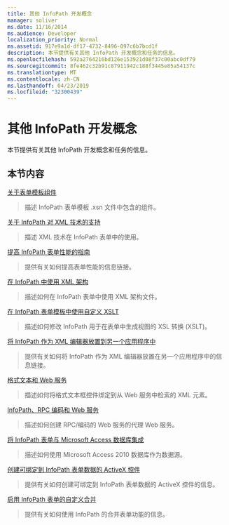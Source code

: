 ```yaml
---
title: 其他 InfoPath 开发概念
manager: soliver
ms.date: 11/16/2014
ms.audience: Developer
localization_priority: Normal
ms.assetid: 917e9a1d-df17-4732-8496-097c6b7bcd1f
description: 本节提供有关其他 InfoPath 开发概念和任务的信息。
ms.openlocfilehash: 592a2764216bd126e153921d08f37c00abc0df79
ms.sourcegitcommit: 8fe462c32b91c87911942c188f3445e85a54137c
ms.translationtype: MT
ms.contentlocale: zh-CN
ms.lasthandoff: 04/23/2019
ms.locfileid: "32300439"
---
```

# <a name="additional-infopath-development-concepts"></a>其他 InfoPath 开发概念

本节提供有关其他 InfoPath 开发概念和任务的信息。
  
## <a name="in-this-section"></a>本节内容

[关于表单模板组件](about-form-template-components.md)
  
> 描述 InfoPath 表单模板 .xsn 文件中包含的组件。
    
[关于 InfoPath 对 XML 技术的支持](about-infopath-support-for-xml-technologies.md)
  
> 描述 XML 技术在 InfoPath 表单中的使用。
    
[提高 InfoPath 表单性能的指南](guidelines-for-improving-the-performance-of-infopath-forms.md)
  
> 提供有关如何提高表单性能的信息链接。
    
[在 InfoPath 中使用 XML 架构](working-with-xml-schemas-in-infopath.md)
  
> 描述如何在 InfoPath 表单中使用 XML 架构文件。
    
[在 InfoPath 表单模板中使用自定义 XSLT](using-custom-xslt-in-infopath-form-templates.md)
  
> 描述如何修改 InfoPath 用于在表单中生成视图的 XSL 转换 (XSLT)。
    
[将 InfoPath 作为 XML 编辑器放置到另一个应用程序中](hosting-infopath-as-an-xml-editor-in-another-application.md)
  
> 提供有关如何将 InfoPath 作为 XML 编辑器放置在另一个应用程序中的信息链接。
    
[格式文本和 Web 服务](rich-text-and-web-services.md)
  
> 描述如何将格式文本框控件绑定到从 Web 服务中检索的 XML 元素。
    
[InfoPath、RPC 编码和 Web 服务](infopath-rpc-encoding-and-web-services.md)
  
> 描述如何创建 RPC/编码的 Web 服务的代理 Web 服务。
    
[将 InfoPath 表单与 Microsoft Access 数据库集成](integrate-an-infopath-form-with-a-microsoft-access-database.md)
  
> 描述如何使用 Microsoft Access 2010 数据库作为数据源。
    
[创建可绑定到 InfoPath 表单数据的 ActiveX 控件](create-an-activex-control-that-can-bind-to-infopath-form-data.md)
  
> 提供有关如何创建可绑定到 InfoPath 表单数据的 ActiveX 控件的信息。
    
[启用 InfoPath 表单的自定义合并](enable-custom-merging-of-infopath-forms.md)
  
> 提供有关如何使用 InfoPath 的合并表单功能的信息。
    

